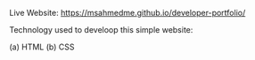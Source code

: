 Live Website: https://msahmedme.github.io/developer-portfolio/

Technology used to develoop this simple website:

(a) HTML
(b) CSS